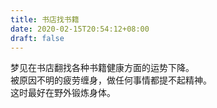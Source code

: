 ```yaml
---
title: 书店找书籍
date: 2020-02-15T20:54:12+08:00
draft: false
---
```


梦见在书店翻找各种书籍健康方面的运势下降。<br>
被原因不明的疲劳缠身，做任何事情都提不起精神。<br>
这时最好在野外锻炼身体。<br>
